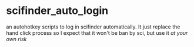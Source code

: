 scifinder_auto_login
====================

an autohotkey scripts to log in scifinder automatically. It just replace the hand click process so I expect that it won't be ban by sci, but use it *at your own risk*